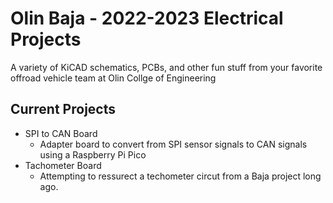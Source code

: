 # Olin Baja - 2022-2023 Electrical Projects

A variety of KiCAD schematics, PCBs, and other fun stuff from your favorite offroad vehicle team at Olin Collge of Engineering


## Current Projects
* SPI to CAN Board
	* Adapter board to convert from SPI sensor signals to CAN signals using a Raspberry Pi Pico
* Tachometer Board
	* Attempting to ressurect a techometer circut from a Baja project long ago.

